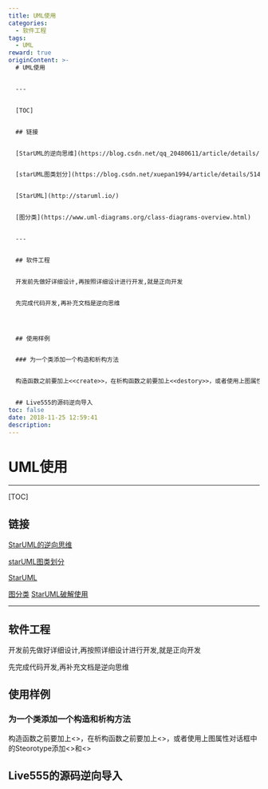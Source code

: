 ```yaml
---
title: UML使用
categories:
  - 软件工程
tags:
  - UML
reward: true
originContent: >-
  # UML使用


  ---


  [TOC]


  ## 链接


  [StarUML的逆向思维](https://blog.csdn.net/qq_20480611/article/details/51287038)


  [starUML图类划分](https://blog.csdn.net/xuepan1994/article/details/51482956)


  [StarUML](http://staruml.io/)


  [图分类](https://www.uml-diagrams.org/class-diagrams-overview.html)


  ---


  ## 软件工程


  开发前先做好详细设计,再按照详细设计进行开发,就是正向开发


  先完成代码开发,再补充文档是逆向思维




  ## 使用样例


  ### 为一个类添加一个构造和析构方法


  构造函数之前要加上<<create>>，在析构函数之前要加上<<destory>>，或者使用上图属性对话框中的Steorotype添加<<create>>和<<destroy>>


  ## Live555的源码逆向导入
toc: false
date: 2018-11-25 12:59:41
description:
---
```


# UML使用

---

[TOC]

## 链接

[StarUML的逆向思维](https://blog.csdn.net/qq_20480611/article/details/51287038)

[starUML图类划分](https://blog.csdn.net/xuepan1994/article/details/51482956)

[StarUML](http://staruml.io/)

[图分类](https://www.uml-diagrams.org/class-diagrams-overview.html)
[StarUML破解使用](https://blog.csdn.net/sam_shan/article/details/80585240)

---

## 软件工程

开发前先做好详细设计,再按照详细设计进行开发,就是正向开发

先完成代码开发,再补充文档是逆向思维



## 使用样例

### 为一个类添加一个构造和析构方法

构造函数之前要加上<<create>>，在析构函数之前要加上<<destory>>，或者使用上图属性对话框中的Steorotype添加<<create>>和<<destroy>>

## Live555的源码逆向导入